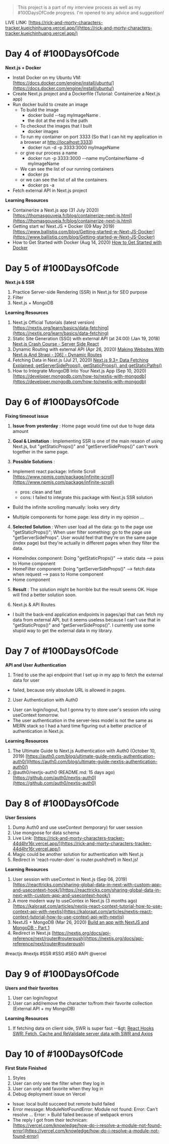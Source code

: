 > This project is a part of my interview process as well as my #100DaysOfCode progress. I'm opened to any advice and suggestion!

LIVE LINK: [https://rick-and-morty-characters-tracker.kueichinhuang.vercel.app/](https://rick-and-morty-characters-tracker.kueichinhuang.vercel.app/)

# Day 4 of #100DaysOfCode

**Next.js + Docker**

- Install Docker on my Ubuntu VM: [https://docs.docker.com/engine/install/ubuntu/](https://docs.docker.com/engine/install/ubuntu/)
- Create Next.js project and a Dockerfile (Tutorial: Containerize a Next.js app)
- Run docker build to create an image
  - To build the image
    - docker build --tag myImageName .
    - the dot at the end is the path
  - To checkout the images that I built
    - docker images
  - To run my container on port 3333 (So that I can hit my application in a browser at [http://localhost:3333](http://localhost:3333/))
    - docker run -d -p 3333:3000 myImageName
  - or give our process a name
    - docker run -p 3333:3000 --name myContainerName -d myImageName
  - We can see the list of our running containers
    - docker ps
  - or we can see the list of all the containers
    - docker ps -a
- Fetch external API in Next.js project

**Learning Resources**

- Containerize a Next.js app (31 July 2020) [https://thomasgouveia.fr/blog/containerize-next-js.html](https://thomasgouveia.fr/blog/containerize-next-js.html)
- Getting start w/ Next.JS + Docker (09 May 2019) [https://www.ballistiq.com/blog/Getting-started-w-Next-JS-Docker](https://www.ballistiq.com/blog/Getting-started-w-Next-JS-Docker)
- How to Get Started with Docker (Aug 14, 2020) [How to Get Started with Docker](https://youtu.be/iqqDU2crIEQ)

# Day 5 of #100DaysOfCode

**Next.js & SSR**

1. Practice Server-side Rendering (SSR) in Next.js for SEO purpose
2. Filter
3. Next.js + MongoDB

**Learning Resources**

1. Next.js Official Tutorials (latest version) [https://nextjs.org/learn/basics/data-fetching](https://nextjs.org/learn/basics/data-fetching)
2. Static Site Generation (SSG) with external API (at 24:00) (Jan 19, 2018) [Next.js Crash Course - Server Side React](https://youtu.be/IkOVe40Sy0U)
3. Dynamic Routing with external API (Apr 26, 2020) [Making Websites With Next.js And Strapi - [06] - Dynamic Routes](https://youtu.be/RDcW_0iB5UE)
4. Fetching Data in Next.js (Jul 21, 2020) [Next.js 9.3+ Data Fetching Explained: getServerSideProps(), getStaticProps(), and getStaticPaths()](https://youtu.be/eWObYvG0-lI)
5. How to Integrate MongoDB Into Your Next.js App (Sep 10, 2020) [https://developer.mongodb.com/how-to/nextjs-with-mongodb](https://developer.mongodb.com/how-to/nextjs-with-mongodb)

# Day 6 of #100DaysOfCode

**Fixing timeout issue**

1. **Issue from yesterday** : Home page would time out due to huge data amount

2. **Goal &amp; Limitation** : Implementing SSR is one of the main resaon of using Next.js, but &quot;getStaticProps()&quot; and &quot;getServerSideProps()&quot; can&#39;t work together in the same page.
3. **Possible Solutions** :

- Implement react package: Infinite Scroll [https://www.npmjs.com/package/infinite-scroll](https://www.npmjs.com/package/infinite-scroll)

  - pros: clean and fast
  - cons: I failed to integrate this package with Next.js SSR solution

- Build the infinite scrolling manually: looks very dirty
- Multiple components for home page: less dirty in my opinion ...

4. **Selected Solution** :
   When user load all the data: go to the page use &quot;getStaticProps()&quot;;
   When user filter something: go to the page use &quot;getServerSideProps&quot;.
   User would feel that they&#39;re on the same page (index page) but they&#39;re actually in different pages when they filter the data.

- HomeIndex component: Doing &quot;getStaticProps()&quot; --> static data --> pass to Home component
- HomeFilter component: Doing &quot;getServerSideProps()&quot; --> fetch data when request --> pass to Home component
- Home component

5. **Result** : The solution might be horrible but the result seems OK. Hope will find a better solution soon.

6. Next.js &amp; API Routes

- I built the back-end application endpoints in pages/api that can fetch my data from external API, but it seems useless because I can&#39;t use that in &quot;getStaticProps()&quot; and &quot;getServerSideProps()&quot;. I currently use some stupid way to get the external data in my library.

# Day 7 of #100DaysOfCode

**API and User Authentication**

1. Tried to use the api endpoint that I set up in my app to fetch the external data for user

- failed, because only absolute URL is allowed in pages.

2. User Authentication with Auth0

- User can login/logout, but I gonna try to store user&#39;s session info using useContext tomorrow.
- The user authentication in the server-less model is not the same as MERN stack so I had a hard time figuring out a better practice of authentication in Next.js.

**Learning Resources**

1. The Ultimate Guide to Next.js Authentication with Auth0 (October 10, 2019) [https://auth0.com/blog/ultimate-guide-nextjs-authentication-auth0/](https://auth0.com/blog/ultimate-guide-nextjs-authentication-auth0/)
2. @auth0/nextjs-auth0 (README.md: 15 days ago) [https://github.com/auth0/nextjs-auth0](https://github.com/auth0/nextjs-auth0)

# Day 8 of #100DaysOfCode

**User Sessions**

1. Dump Auth0 and use useContext (temporary) for user session
2. Use mongoose for data schema
3. Live Link: [https://rick-and-morty-characters-tracker-44d4hr16r.vercel.app/](https://rick-and-morty-characters-tracker-44d4hr16r.vercel.app/)
4. Magic could be another solution for authentication with Next.js
5. Redirect in &#39;react-router-dom&#39; is router.push(href) in Next.js!

**Learning Resources**

1. User session with useContext in Next.js (Sep 06, 2019) [https://reacttricks.com/sharing-global-data-in-next-with-custom-app-and-usecontext-hook/](https://reacttricks.com/sharing-global-data-in-next-with-custom-app-and-usecontext-hook/)
2. A more modern way to useContex in Next.js (3 months ago) [https://kaloraat.com/articles/nextjs-react-context-tutorial-how-to-use-context-api-with-nextjs](https://kaloraat.com/articles/nextjs-react-context-tutorial-how-to-use-context-api-with-nextjs)
3. NextJS + MongoDB (Mar 26, 2020) [Build an app with NextJS and MongoDB - Part 1](https://youtu.be/tt9hws5JGRc)
4. Redirect in Next.js [https://nextjs.org/docs/api-reference/next/router#routerpush](https://nextjs.org/docs/api-reference/next/router#routerpush)

#reactjs #nextjs #SSR #SSG #SEO #API @vercel

# Day 9 of #100DaysOfCode

**Users and their favorites**

1. User can login/logout
2. User can add/remove the character to/from their favorite collection (External API + my MongoDB)

**Learning Resources**

1. If fetching data on client side, SWR is super fast --\&gt; [React Hooks SWR: Fetch, Cache and ReValidate server data with SWR and Axios](https://youtu.be/a7JigiLw_OY)

# Day 10 of #100DaysOfCode

**First State Finished**

1. Styles
2. User can only see the filter when they log in
3. User can only add favorite when they log in
4. Debug deployment issue on Vercel

- Issue: local build succeed but remote build failed
- Error message: ModuleNotFoundError: Module not found: Error: Can't resolve ... Error: > Build failed because of webpack errors
- The reply I got from their technican: [https://vercel.com/knowledge/how-do-i-resolve-a-module-not-found-error](https://vercel.com/knowledge/how-do-i-resolve-a-module-not-found-error)
